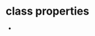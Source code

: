 # class properties

- [](https://developer.mozilla.org/zh-CN/docs/Web/JavaScript/Reference/Classes/Class_elements#%E5%85%AC%E6%9C%89%E5%AD%97%E6%AE%B5)